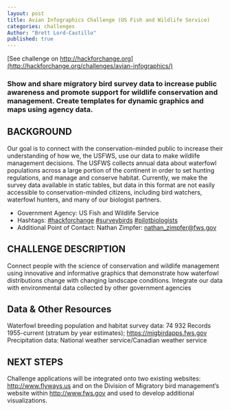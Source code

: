 ```yaml
---
layout: post
title: Avian Infographics Challenge (US Fish and Wildlife Service)
categories: challenges
Author: "Brett Lord-Castillo"
published: true
---
```


[See challenge on http://hackforchange.org](http://hackforchange.org/challenges/avian-infographics/)  
  
### Show and share migratory bird survey data to increase public awareness and promote support for wildlife conservation and management.  Create templates for dynamic graphics and maps using agency data.

## BACKGROUND

Our goal is to connect with the conservation-minded public to increase their understanding of how we, the USFWS, use our data to make wildlife management decisions. The USFWS collects annual data about waterfowl populations across a large portion of the continent in order to set hunting regulations, and manage and conserve habitat. Currently, we make the survey data available in static tables, but data in this format are not easily accessible to conservation-minded citizens, including bird watchers, waterfowl hunters, and many of our biologist partners.

* Government Agency: US Fish and Wildlife Service
* Hashtags: [#hackforchange](https://twitter.com/search?f=realtime&q=%23hackforchange) [#surveybirds](https://twitter.com/search?f=realtime&q=%23surveybirds) [#pilotbiologists](https://twitter.com/search?f=realtime&q=%23pilotbiologists)
* Additional Point of Contact: Nathan Zimpfer: nathan_zimpfer@fws.gov

## CHALLENGE DESCRIPTION

Connect people with the science of conservation and wildlife management using innovative and informative graphics that demonstrate how waterfowl distributions change with changing landscape conditions. Integrate our data with environmental data collected by other government agencies

## Data & Other Resources

Waterfowl breeding population and habitat survey data: 74 932 Records 1955-current (stratum by year estimates); https://migbirdapps.fws.gov
Precipitation data: National weather service/Canadian weather service
  
##  NEXT STEPS

Challenge applications will be integrated onto two existing websites: http://www.flyways.us and on the Division of Migratory bird management’s website within http://www.fws.gov and used to develop additional visualizations.
